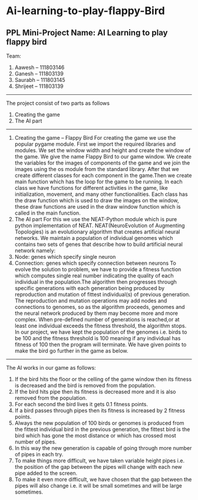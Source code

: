 # Ai-learning-to-play-flappy-Bird
PPL Mini-Project Name: AI Learning to play flappy bird 
----------------------------------------------------------------------------------------------------------------------------------------------------------------------
Team: 
1) Aawesh – 111803146 
2) Ganesh – 111803139 
3) Saurabh – 111803145 
4) Shrijeet – 111803139 
----------------------------------------------------------------------------------------------------------------------------------------------------------------------
The project consist of two parts as follows 
1) Creating the game 
2) The AI part 
----------------------------------------------------------------------------------------------------------------------------------------------------------------------
1) Creating the game – Flappy Bird For creating the game we use the popular pygame module. First we import the required libraries and modules. We set the window width and height and create the window of the game. We give the name Flappy Bird to our game window. We create the variables for the images of components of the game and we join the images using the os module from the standard library. After that we create different classes for each component in the game.Then we create main function which has the loop for the game to be running. In each class we have functions for different activities in the game, like initialization, movement, and many other functionalities. Each class has the draw function which is used to draw the images on the window, these draw functions are used in the draw window function which is called in the main function.
2) The AI part For this we use the NEAT-Python module which is pure python implementation of NEAT. NEAT(NeuroEvolution of Augmenting Topologies) is an evolutionary algorithm that creates artificial neural networks. We maintain a population of individual genomes which contains two sets of genes that describe how to build artificial neural network namely: 
1) Node: genes which specify single neuron 
2) Connection: genes which specify connection between neurons To evolve the solution to problem, we have to provide a fitness function which computes single real number indicating the quality of each individual in the population.The algorithm then progresses through specific generations with each generation being produced by reproduction and mutation of fittest individual(s) of previous generation. The reproduction and mutation operations may add nodes and connections to genomes, so as the algorithm proceeds, genomes and the neural network produced by them may become more and more complex. When pre-defined number of generations is reached,or at least one individual exceeds the fitness threshold, the algorithm stops. In our project, we have kept the population of the genomes i.e. birds to be 100 and the fitness threshold is 100 meaning if any individual has fitness of 100 then the program will terminate. We have given points to make the bird go further in the game as below.
----------------------------------------------------------------------------------------------------------------------------------------------------------------------
The AI works in our game as follows: 
1) If the bird hits the floor or the celling of the game window then its fitness is decreased and the bird is removed from the population. 
2) If the bird hits pipe then its fitness is decreased more and it is also removed from the population.
3) For each second the bird lives it gets 0.1 fitness points. 
4) If a bird passes through pipes then its fitness is increased by 2 fitness points. 
5) Always the new population of 100 birds or genomes is produced from the fittest individual bird in the previous generation, the fittest bird is the bird which has gone the most distance or which has crossed most number of pipes. 
6) In this way the new generation is capable of going through more number of pipes in each try. 
7) To make things more difficult, we have taken variable height pipes i.e. the position of the gap between the pipes will change with each new pipe added to the screen. 
8) To make it even more difficult, we have chosen that the gap between the pipes will also change i.e. it will be small sometimes and will be large sometimes.
